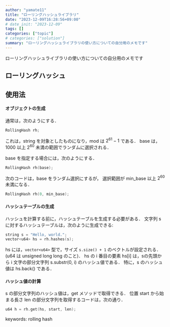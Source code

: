 ```yaml
---
author: "yamate11"
title: "ローリングハッシュライブラリ"
date: "2023-12-09T16:28:56+09:00"
# date_init: "2023-12-09"
tags: []
categories: ["topic"]
# categories: ["solution"]
summary: "ローリングハッシュライブラリの使い方についての自分用のメモです"
---
```


ローリングハッシュライブラリの使い方についての自分用のメモです

## ローリングハッシュ

## 使用法

#### オブジェクトの生成

通常は，次のようにする．

```cpp
RollingHash rh;
```

これは，string を対象としたものになり，mod は $2^{61} - 1$ である．
base は，1000 以上 $2^{60}$ 未満の範囲でランダムに選択される．

base を指定する場合には，次のようにする．

```cpp
RollingHash rh(base);
```

次のコードは，base をランダム選択にするが，
選択範囲が min_base 以上 $2^{60}$ 未満になる．

```cpp
RollingHash rh(0, min_base);
```

#### ハッシュテーブルの生成

ハッシュを計算する前に，ハッシュテーブルを生成する必要がある．
文字列 s に対するハッシュテーブルは，次のように生成できる:

```cpp
string s = "Hello, world.";
vector<u64> hs = rh.hashes(s);
```

hs には，`vector<u64>` 型で，サイズ `s.size() + 1` のベクトルが設定される．
(u64 は unsigned long long のこと)．
hs の i 番目の要素 hs[i] は，sの先頭から i 文字の部分文字列
s.substr(0, i) のハッシュ値である．
特に，s のハッシュ値は hs.back() である．

#### ハッシュ値の計算

s の部分文字列のハッシュ値は，get メソッドで取得できる．
位置 start から始まる長さ len の部分文字列を取得するコードは，次の通り．

```cpp
u64 h = rh.get(hs, start, len);
```

keywords: rolling hash

